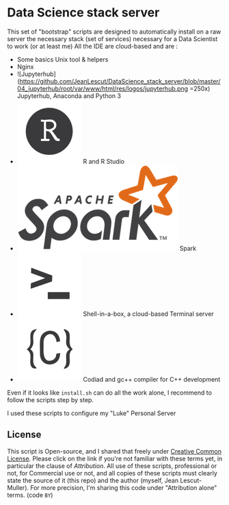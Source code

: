 # Data Science stack server
This set of "bootstrap" scripts are designed to automatically install on a raw server the necessary stack (set of services) necessary for a Data Scientist to work (or at least me)
All the IDE are cloud-based and are :

- Some basics Unix tool & helpers
- Nginx
- ![Jupyterhub](https://github.com/JeanLescut/DataScience_stack_server/blob/master/04_jupyterhub/root/var/www/html/res/logos/jupyterhub.png =250x) Jupyterhub, Anaconda and Python 3
- ![RStudio](https://github.com/JeanLescut/DataScience_stack_server/blob/master/05_rstudio/root/var/www/html/res/logos/rstudio.png) R and R Studio
- ![Spark](https://github.com/JeanLescut/DataScience_stack_server/blob/master/06_spark/root/var/www/html/res/logos/spark.png) Spark
- ![Shell-in-a-box](https://github.com/JeanLescut/DataScience_stack_server/blob/master/07_shellinabox/root/var/www/html/res/logos/shellinabox.png) Shell-in-a-box, a cloud-based Terminal server
- ![Codiad](https://github.com/JeanLescut/DataScience_stack_server/blob/master/08_codiad/root/var/www/html/res/logos/codiad.png) Codiad and gc++ compiler for C++ development

Even if it looks like `install.sh` can do all the work alone, I recommend to follow the scripts step by step.

I used these scripts to configure my "Luke" Personal Server

## License
This script is Open-source, and I shared that freely under [Creative Common License](https://en.wikipedia.org/wiki/Creative_Commons_license). Please click on the link if you're not familiar with these terms yet, in particular the clause of *Attribution*.
All use of these scripts, professional or not, for Commercial use or not, and all copies of these scripts must clearly state the source of it (this repo) and the author (myself, Jean Lescut-Muller).
For more precision, I'm sharing this code under "Attribution alone" terms. (code `BY`)
